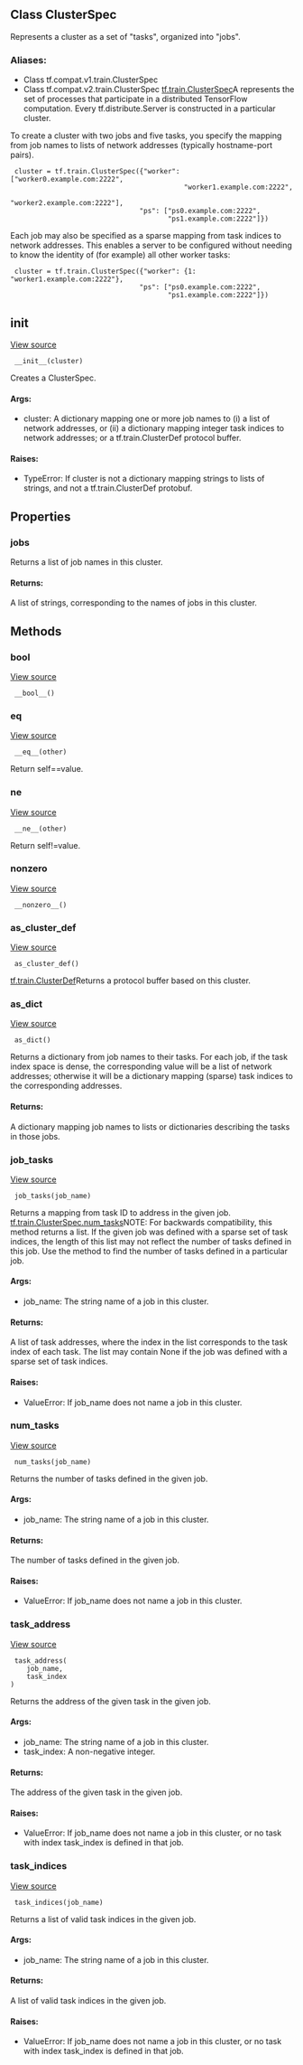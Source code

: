 ## Class ClusterSpec
Represents a cluster as a set of "tasks", organized into "jobs".
### Aliases:
- Class tf.compat.v1.train.ClusterSpec
- Class tf.compat.v2.train.ClusterSpec
[tf.train.ClusterSpec](https://tensorflow.google.cn/api_docs/python/tf/train/ClusterSpec)A  represents the set of processes that participate in a distributed TensorFlow computation. Every tf.distribute.Server is constructed in a particular cluster.

To create a cluster with two jobs and five tasks, you specify the mapping from job names to lists of network addresses (typically hostname-port pairs).

```
 cluster = tf.train.ClusterSpec({"worker": ["worker0.example.com:2222",
                                           "worker1.example.com:2222",
                                           "worker2.example.com:2222"],
                                "ps": ["ps0.example.com:2222",
                                       "ps1.example.com:2222"]})
```
Each job may also be specified as a sparse mapping from task indices to network addresses. This enables a server to be configured without needing to know the identity of (for example) all other worker tasks:

```
 cluster = tf.train.ClusterSpec({"worker": {1: "worker1.example.com:2222"},
                                "ps": ["ps0.example.com:2222",
                                       "ps1.example.com:2222"]})
```
## __init__
[View source](https://github.com/tensorflow/tensorflow/blob/r2.0/tensorflow/python/training/server_lib.py#L272-L314)


```
 __init__(cluster)
```
Creates a ClusterSpec.
#### Args:
- cluster: A dictionary mapping one or more job names to (i) a list of network addresses, or (ii) a dictionary mapping integer task indices to network addresses; or a tf.train.ClusterDef protocol buffer.
#### Raises:
- TypeError: If cluster is not a dictionary mapping strings to lists of strings, and not a tf.train.ClusterDef protobuf.
## Properties
### jobs
Returns a list of job names in this cluster.
#### Returns:
A list of strings, corresponding to the names of jobs in this cluster.
## Methods
### __bool__
[View source](https://github.com/tensorflow/tensorflow/blob/r2.0/tensorflow/python/training/server_lib.py#L316-L317)


```
 __bool__()
```
### __eq__
[View source](https://github.com/tensorflow/tensorflow/blob/r2.0/tensorflow/python/training/server_lib.py#L322-L323)


```
 __eq__(other)
```
Return self==value.
### __ne__
[View source](https://github.com/tensorflow/tensorflow/blob/r2.0/tensorflow/python/training/server_lib.py#L325-L326)


```
 __ne__(other)
```
Return self!=value.
### __nonzero__
[View source](https://github.com/tensorflow/tensorflow/blob/r2.0/tensorflow/python/training/server_lib.py#L316-L317)


```
 __nonzero__()
```
### as_cluster_def
[View source](https://github.com/tensorflow/tensorflow/blob/r2.0/tensorflow/python/training/server_lib.py#L362-L364)


```
 as_cluster_def()
```
[tf.train.ClusterDef](https://tensorflow.google.cn/api_docs/python/tf/train/ClusterDef)Returns a  protocol buffer based on this cluster.

### as_dict
[View source](https://github.com/tensorflow/tensorflow/blob/r2.0/tensorflow/python/training/server_lib.py#L335-L360)


```
 as_dict()
```
Returns a dictionary from job names to their tasks.
For each job, if the task index space is dense, the corresponding value will be a list of network addresses; otherwise it will be a dictionary mapping (sparse) task indices to the corresponding addresses.
#### Returns:
A dictionary mapping job names to lists or dictionaries describing the tasks in those jobs.
### job_tasks
[View source](https://github.com/tensorflow/tensorflow/blob/r2.0/tensorflow/python/training/server_lib.py#L436-L463)


```
 job_tasks(job_name)
```
Returns a mapping from task ID to address in the given job.
[tf.train.ClusterSpec.num_tasks](https://tensorflow.google.cn/api_docs/python/tf/train/ClusterSpec#num_tasks)NOTE: For backwards compatibility, this method returns a list. If the given job was defined with a sparse set of task indices, the length of this list may not reflect the number of tasks defined in this job. Use the  method to find the number of tasks defined in a particular job.

#### Args:
- job_name: The string name of a job in this cluster.
#### Returns:
A list of task addresses, where the index in the list corresponds to the task index of each task. The list may contain None if the job was defined with a sparse set of task indices.
#### Raises:
- ValueError: If job_name does not name a job in this cluster.
### num_tasks
[View source](https://github.com/tensorflow/tensorflow/blob/r2.0/tensorflow/python/training/server_lib.py#L375-L391)


```
 num_tasks(job_name)
```
Returns the number of tasks defined in the given job.
#### Args:
- job_name: The string name of a job in this cluster.
#### Returns:
The number of tasks defined in the given job.
#### Raises:
- ValueError: If job_name does not name a job in this cluster.
### task_address
[View source](https://github.com/tensorflow/tensorflow/blob/r2.0/tensorflow/python/training/server_lib.py#L412-L434)


```
 task_address(
    job_name,
    task_index
)
```
Returns the address of the given task in the given job.
#### Args:
- job_name: The string name of a job in this cluster.
- task_index: A non-negative integer.
#### Returns:
The address of the given task in the given job.
#### Raises:
- ValueError: If job_name does not name a job in this cluster, or no task with index task_index is defined in that job.
### task_indices
[View source](https://github.com/tensorflow/tensorflow/blob/r2.0/tensorflow/python/training/server_lib.py#L393-L410)


```
 task_indices(job_name)
```
Returns a list of valid task indices in the given job.
#### Args:
- job_name: The string name of a job in this cluster.
#### Returns:
A list of valid task indices in the given job.
#### Raises:
- ValueError: If job_name does not name a job in this cluster, or no task with index task_index is defined in that job.

